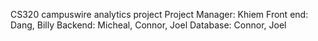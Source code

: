 CS320 campuswire analytics project 
Project Manager: Khiem
Front end: Dang, Billy
Backend: Micheal, Connor, Joel
Database: Connor, Joel
